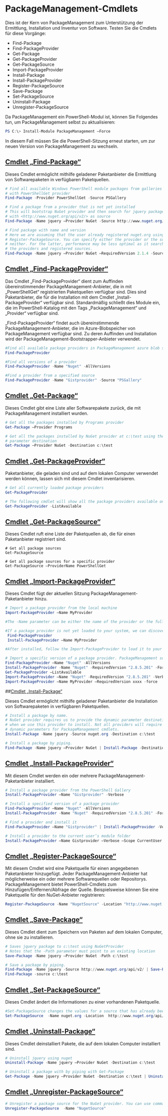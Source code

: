 # PackageManagement-Cmdlets
Dies ist der Kern von PackageManagement zum Unterstützung der Ermittlung, Installation und Inventur von Software. Testen Sie die Cmdlets für diese Vorgänge:
-   Find-Package
-   Find-PackageProvider
-   Get-Package
-   Get-PackageProvider
-   Get-PackageSource
-   Import-PackageProvider
-   Install-Package
-   Install-PackageProvider
-   Register-PackageSource
-   Save-Package
-   Set-PackageSource
-   Uninstall-Package
-   Unregister-PackageSource

Da PackageManagement ein PowerShell-Modul ist, können Sie Folgendes tun, um PackageManagement selbst zu aktualisieren:
```powershell
PS C:\> Install-Module PackageManagement –Force
```
In diesem Fall müssen Sie die PowerShell-Sitzung erneut starten, um zur neuen Version von PackageManagement zu wechseln.

## [Cmdlet „Find-Package“](https://technet.microsoft.com/en-us/library/dn890709.aspx)
Dieses Cmdlet ermöglicht mithilfe geladener Paketanbieter die Ermittlung von Softwarepaketen in verfügbaren Paketquellen.
```powershell
# Find all available Windows PowerShell module packages from galleries registered
# with PowerShellGet provider
Find-Package -Provider PowerShellGet -Source PSGallery

# Find a package from a provider that is not yet installed
# This will bootstrap NuGet provider and then search for jquery package using NuGet
# with <http://www.nuget.org/api/v2/> as source
Find-Package -Name jquery –Provider NuGet -Source http://www.nuget.org/api/v2/

# Find package with name and version
# Here we are assuming that the user already registered nuget.org using
# Register-PackageSource. You can specify either the provider or the source, or
# neither. For the latter, performance may be less optimal as it searches through all
# the providers and registered sources.
Find-Package -Name jquery –Provider NuGet –RequiredVersion 2.1.4 -Source nuget.org
```

## [Cmdlet „Find-PackageProvider“](https://technet.microsoft.com/en-us/library/mt676544.aspx)
Das Cmdlet „Find-PackageProvider“ dient zum Auffinden übereinstimmender PackageManagement-Anbieter, die in mit „PowerShellGet“ registrierten Paketquellen verfügbar sind. Dies sind Paketanbieter, die für die Installation mit dem Cmdlet „Install-PackageProvider“ verfügbar sind. Standardmäßig schließt dies Module ein, die im PowerShell-Katalog mit den Tags „PackageManagement“ und „Provider“ verfügbar sind. 

„Find-PackageProvider“ findet auch übereinstimmende PackageManagement-Anbieter, die im Azure-Blobspeicher von PackageManagement verfügbar sind. Zu deren Auffinden und Installation wird der PackageManagement-Bootstrapper-Anbieter verwendet.
```powershell
#Find all available package providers in PackageManagement azure blob store as well as in PowerShellGallery.com
Find-PackageProvider

#Find all versions of a provider
Find-PackageProvider -Name "Nuget" -AllVersions

#Find a provider from a specified source
Find-PackageProvider -Name "Gistprovider" -Source "PSGallery"
```

## [Cmdlet „Get-Package“](https://technet.microsoft.com/en-us/library/dn890704.aspx)
Dieses Cmdlet gibt eine Liste aller Softwarepakete zurück, die mit PackageManagement installiert wurden.
```powershell
# Get all the packages installed by Programs provider
Get-Package –Provider Programs

# Get all the packages installed by NuGet provider at c:\test using the dynamic
# parameter destination
Get-Package –Provider NuGet -Destination c:\test
```

## [Cmdlet „Get-PackageProvider“](https://technet.microsoft.com/en-us/library/dn890703.aspx)
Paketanbieter, die geladen sind und auf dem lokalen Computer verwendet werden können, lassen sich mit diesem Cmdlet inventarisieren.
```powershell
# Get all currently loaded package providers
Get-PackageProvider

# The following cmdlet will show all the package providers available on the machine (including those that are not loaded):
Get-PackageProvider -ListAvailable
```

## [Cmdlet „Get-PackageSource“](https://technet.microsoft.com/en-us/library/dn890705.aspx)
Dieses Cmdlet ruft eine Liste der Paketquellen ab, die für einen Paketanbieter registriert sind.
```powershelll
# Get all package sources
Get-PackageSource

# Get all package sources for a specific provider
Get-PackageSource –ProviderName PowerShellGet
```

## [Cmdlet „Import-PackageProvider“](https://technet.microsoft.com/en-us/library/mt676545.aspx)
Dieses Cmdlet fügt der aktuellen Sitzung PackageManagement-Paketanbieter hinzu.
```powershell
# Import a package provider from the local machine
Import-PackageProvider –Name MyProvider

#The -Name parameter can be either the name of the provider or the full path to the provider. Currently, we support .dll, .exe and.psm1 for the full path case. If the name of the provider is used for the -Name parameter, then additional version parameters such as -RequiredVersion, -MinimumVersion and -MaximumVersion may be specified. Otherwise, the latest version of the provider will be imported.

#If a package provider is not yet loaded to your system, we can discover and install on-demand. You can use explicit discovery and install cmdlets to do so:
 Find-PackageProvider
 Install-PackageProvider –Name MyProvider

#After installed, follow the Import-PackageProvider to load it to your system.

# Import a specific version of a package provider. PackageManagement supports installations of multiple versions of a package provider using PackageProvider cmdlets (not by bootstrapper provider). You can install another version of a package provider given that you already have one up running by:
Find-PackageProvider –Name "Nuget" -AllVersions
Install-PackageProvider -Name "Nuget" -RequiredVersion "2.8.5.201" -Force
Get-PackageProvider –ListAvailable
Import-PackageProvider –Name "Nuget" -RequiredVersion "2.8.5.201" -Verbose
Import-PackageProvider –Name MyProvider –RequiredVersion xxxx -force
```

##[Cmdlet „Install-Package“](https://technet.microsoft.com/en-us/library/dn890711.aspx)

Dieses Cmdlet ermöglicht mithilfe geladener Paketanbieter die Installation von Softwarepaketen in verfügbaren Paketquellen.
```powershell
# Install a package by name.
# NuGet provider requires us to provide the dynamic parameter destination path
# when we use this provider to install. Not all providers will require you to supply
# dynamic parameters for PackageManagement cmdlets.
Install-Package -Name jquery -Source nuget.org -Destination c:\test

# Install a package by piping.
Find-Package -Name jquery –Provider NuGet | Install-Package -Destination c:\test
```

## [Cmdlet „Install-PackageProvider“](https://technet.microsoft.com/en-us/library/mt676543.aspx)
Mit diesem Cmdlet werden ein oder mehrere PackageManagement-Paketanbieter installiert.
```powershell
# Install a package provider from the PowerShell Gallery
Install-PackageProvider –Name "Gistprovider" -Verbose

# Install a specified version of a package provider
Find-PackageProvider –Name "Nuget" -AllVersions
Install-PackageProvider -Name "Nuget" -RequiredVersion "2.8.5.201" -Force

# Find a provider and install it
Find-PackageProvider –Name "Gistprovider" | Install-PackageProvider -Verbose

# Install a provider to the current user’s module folder
Install-PackageProvider –Name Gistprovider –Verbose –Scope CurrentUser
```

## [Cmdlet „Register-PackageSource“](https://technet.microsoft.com/en-us/library/dn890701.aspx)
Mit diesem Cmdlet wird eine Paketquelle für einen angegebenen Paketanbieter hinzugefügt.
Jeder PackageManagement-Anbieter hat möglicherweise ein oder mehrere Softwarequellen oder Repositorys. PackageManagement bietet PowerShell-Cmdlets zum Hinzufügen/Entfernen/Abfrage der Quelle. Beispielsweise können Sie eine Paketquelle für den NuGet-Anbieter registrieren:
```powershell
Register-PackageSource -Name "NugetSource" -Location "http://www.nuget.org/api/v2" –ProviderName nuget
```

## [Cmdlet „Save-Package“](https://technet.microsoft.com/en-us/library/dn890708.aspx)
Dieses Cmdlet dient zum Speichern von Paketen auf dem lokalen Computer, ohne sie zu installieren.
```powershell
# Saves jquery package to c:\test using NuGetProvider
# Notes that the -Path parameter must point to an existing location
Save-Package -Name jquery –Provider NuGet -Path c:\test

# Save a package by piping.
Find-Package -Name jquery -Source http://www.nuget.org/api/v2/ | Save-Package -Path c:\test
Find-Package -source c:\test
```

## [Cmdlet „Set-PackageSource“](https://technet.microsoft.com/en-us/library/dn890710.aspx)
Dieses Cmdlet ändert die Informationen zu einer vorhandenen Paketquelle. 
```powershell
#Set-PackageSource changes the values for a source that has already been registered by running the Register-PackageSource cmdlet. By #running Set-PackageSource, you can change the source name and location.
Set-PackageSource  -Name nuget.org -Location  http://www.nuget.org/api/v2 -NewName nuget2 -NewLocation https://www.nuget.org/api/v2 
```

## [Cmdlet „Uninstall-Package“](https://technet.microsoft.com/en-us/library/dn890702.aspx)
Dieses Cmdlet deinstalliert Pakete, die auf dem lokalen Computer installiert sind.
```powershell
# Uninstall jquery using nuget
Uninstall-Package -Name jquery –Provider NuGet -Destination c:\test

# Uninstall a package with by piping with Get-Package
Get-Package -Name jquery –Provider NuGet -Destination c:\test | Uninstall-Package
```

## [Cmdlet „Unregister-PackageSource“](https://technet.microsoft.com/en-us/library/dn890707.aspx)
```powershell
# Unregister a package source for the NuGet provider. You can use command Unregister-PackageSource, to disconnect with a repository, and Get-PackageSource, to discover what the repositories are associated with that provider.
Unregister-PackageSource  -Name "NugetSource"
```
<!--HONumber=Mar16_HO2-->
